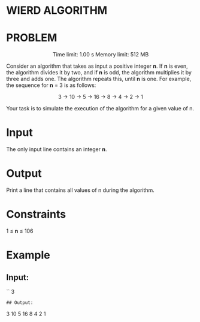 WIERD ALGORITHM
===============

# PROBLEM
<p align="center">Time limit: 1.00 s Memory limit: 512 MB</p>

Consider an algorithm that takes as input a positive integer **n**. If **n** is even, the algorithm divides it by two, and if **n** is odd, the algorithm multiplies it by three and adds one. The algorithm repeats this, until **n** is one. For example, the sequence for **n** = 3 is as follows:

<p align="center">3 → 10 → 5 → 16 → 8 → 4 → 2 → 1</p>

Your task is to simulate the execution of the algorithm for a given value of n.

# Input
The only input line contains an integer **n**.

# Output
Print a line that contains all values of n during the algorithm.

# Constraints
1 ≤ **n** ≤ 106

# Example
## Input:
``
3
```
## Output:
```
3 10 5 16 8 4 2 1
```
